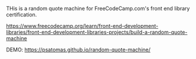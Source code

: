 THis is a random quote machine for FreeCodeCamp.com's front end library certification.

https://www.freecodecamp.org/learn/front-end-development-libraries/front-end-development-libraries-projects/build-a-random-quote-machine

DEMO: https://psatomas.github.io/random-quote-machine/
